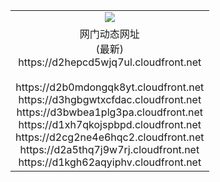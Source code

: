 ﻿<table>
  <tr></tr>
  <tr><td colspan=2 align=center><img src="https://d2hepcd5wjq7ul.cloudfront.net/Up/oGate.jpg" /></td></tr>
  <tr><td colspan=2 align=center>网门动态网址<br/>(最新)
<br>https://d2hepcd5wjq7ul.cloudfront.net
<br/>
<br>https://d2b0mdongqk8yt.cloudfront.net
<br>https://d3hgbgwtxcfdac.cloudfront.net
<br>https://d3bwbea1plg3pa.cloudfront.net
<br>https://d1xh7qkojspbpd.cloudfront.net
<br>https://d2cg2ne4e6hqc2.cloudfront.net
<br>https://d2a5thq7j9w7rj.cloudfront.net
<br>https://d1kgh62aqyiphv.cloudfront.net
    </td>
  </tr>
</table>
